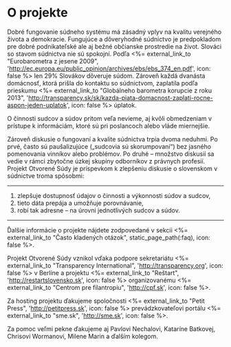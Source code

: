 # O projekte

Dobré fungovanie súdneho systému má zásadný vplyv na kvalitu verejného života
a demokracie. Fungujúce a dôveryhodné súdnictvo je predpokladom pre dobré
podnikateľské ale aj bežné občianske prostredie na život. Slováci so stavom
súdnictva nie sú spokojní. Podľa <%= external_link_to "Eurobarometra z jesene 2009", 'http://ec.europa.eu/public_opinion/archives/ebs/ebs_374_en.pdf', icon: false %> 
len 29% Slovákov dôveruje súdom. Zároveň každá dvanásta domácnosť, ktorá
prišla do kontaktu so súdnictvom, zaplatila podľa prieskumu
<%= external_link_to "Globálneho barometra korupcie z roku 2013", 'http://transparency.sk/sk/kazda-piata-domacnost-zaplati-rocne-aspon-jeden-uplatok', icon: false %>
úplatok. 

O činnosti sudcov a súdov pritom veľa nevieme, aj kvôli obmedzeniam v prístupe
k informáciám, ktoré sú pri poslancoch alebo vláde miernejšie.  

Zároveň diskusie o fungovaní a kvalite súdnictva trpia dvoma neduhmi. Po prvé,
často sú paušalizujúce („sudcovia sú skorumpovaní“) bez jasného pomenovania
vinníkov alebo problémov. Po druhé &ndash; množstvo diskusií sa vedie v rámci
zbytočne úzkej skupiny odborníkov z právnych profesií. Projekt Otvorené Súdy
je príspevkom k zlepšeniu diskusie o slovenskom v súdnictve troma spôsobmi:

<hr/>

1. zlepšuje dostupnosť údajov o činnosti a výkonnosti súdov a sudcov, 
2. tieto dáta prepája a umožňuje porovnávanie,
3. robí tak adresne – na úrovni jednotlivých sudcov a súdov.

<hr/>

Ďalšie informácie o projekte nájdete zodpovedané v sekcii
<%= external_link_to "Často kladených otázok", static_page_path(:faq), icon: false %>.

Projekt Otvorené Súdy vznikol vďaka podpore sekretariátu
<%= external_link_to "Transparency International", 'http://transparency.org', icon: false %>
v Berlíne a projektu <%= external_link_to "Reštart", 'http://restartslovensko.sk', icon: false %>
organizovanému <%= external_link_to "Centrom pre filantropiu", 'http://cpf.sk', icon: false %>.

Za hosting projektu ďakujeme spoločnosti
<%= external_link_to "Petit Press", 'http://petitpress.sk', icon: false %>
prevádzkovateľovi portálu <%= external_link_to "sme.sk", 'http://sme.sk', icon: false %>.

Za pomoc veľmi pekne ďakujeme aj Pavlovi Nechalovi, Kataríne Batkovej,
Chrisovi Wormanovi, Milene Marin a ďalším kolegom.
